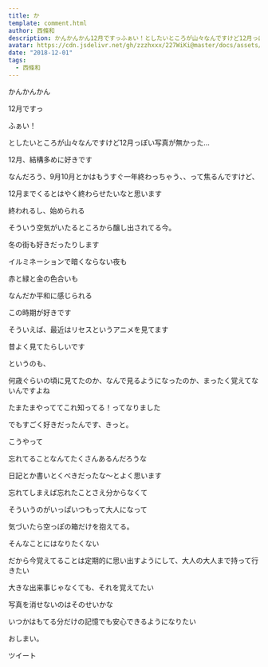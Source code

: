 ```yaml
---
title: か
template: comment.html
author: 西條和
description: かんかんかん12月ですっふぁい！としたいところが山々なんですけど12月っぽい写真が無かった…12月、結構多めに好きですなんだろう、9月10月と...
avatar: https://cdn.jsdelivr.net/gh/zzzhxxx/227WiKi@master/docs/assets/photo/avatar/nagomi.jpg
date: "2018-12-01"
tags:
  - 西條和
---
```









かんかんかん










12月ですっ














ふぁい！





としたいところが山々なんですけど12月っぽい写真が無かった…














12月、結構多めに好きです










なんだろう、9月10月とかはもうすぐ一年終わっちゃう、、って焦るんですけど、







12月までくるとはやく終わらせたいなと思います











終われるし、始められる








そういう空気がいたるところから醸し出されてる今。












冬の街も好きだったりします









イルミネーションで暗くならない夜も

赤と緑と金の色合いも










なんだか平和に感じられる





この時期が好きです














そういえば、最近はリセスというアニメを見てます










昔よく見てたらしいです










というのも、

何歳ぐらいの頃に見てたのか、なんで見るようになったのか、まったく覚えてないんですよね














たまたまやっててこれ知ってる！ってなりました










でもすごく好きだったんです、きっと。











こうやって

忘れてることなんてたくさんあるんだろうな













日記とか書いとくべきだったな〜とよく思います











忘れてしまえば忘れたことさえ分からなくて








そういうのがいっぱいつもって大人になって











気づいたら空っぽの箱だけを抱えてる。








そんなことにはなりたくない











だから今覚えてることは定期的に思い出すようにして、大人の大人まで持って行きたい











大きな出来事じゃなくても、それを覚えてたい
















写真を消せないのはそのせいかな













いつかはもてる分だけの記憶でも安心できるようになりたい















おしまい。


ツイート



